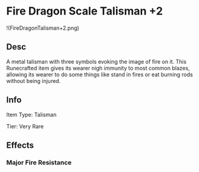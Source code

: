 # Fire Dragon Scale Talisman +2

!(FireDragonTalisman+2.png)

## Desc

A metal talisman with three symbols evoking the image of fire on it. This Runecrafted item gives its wearer nigh immunity to most common blazes, allowing its wearer to do some things like stand in fires or eat burning rods without being injured.

## Info

Item Type: Talisman

Tier: Very Rare

## Effects

### Major Fire Resistance

